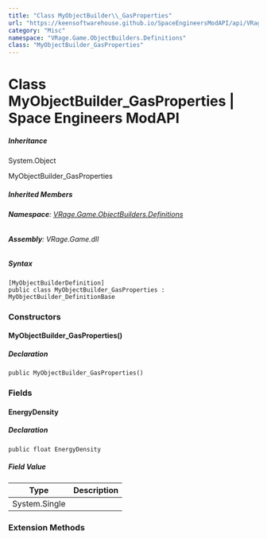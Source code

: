 ```yaml
---
title: "Class MyObjectBuilder\\_GasProperties"
url: "https://keensoftwarehouse.github.io/SpaceEngineersModAPI/api/VRage.Game.ObjectBuilders.Definitions.MyObjectBuilder_GasProperties.html"
category: "Misc"
namespace: "VRage.Game.ObjectBuilders.Definitions"
class: "MyObjectBuilder_GasProperties"
---
```


# Class MyObjectBuilder\_GasProperties | Space Engineers ModAPI

##### Inheritance

System.Object

MyObjectBuilder\_GasProperties

##### Inherited Members

###### **Namespace**: [VRage.Game.ObjectBuilders.Definitions](https://keensoftwarehouse.github.io/SpaceEngineersModAPI/api/VRage.Game.ObjectBuilders.Definitions.html)

###### **Assembly**: VRage.Game.dll

##### Syntax

```
[MyObjectBuilderDefinition]
public class MyObjectBuilder_GasProperties : MyObjectBuilder_DefinitionBase
```

### Constructors

#### MyObjectBuilder\_GasProperties()

##### Declaration

```
public MyObjectBuilder_GasProperties()
```

### Fields

#### EnergyDensity

##### Declaration

```
public float EnergyDensity
```

##### Field Value

| Type | Description |
| --- | --- |
| System.Single |     |

### Extension Methods